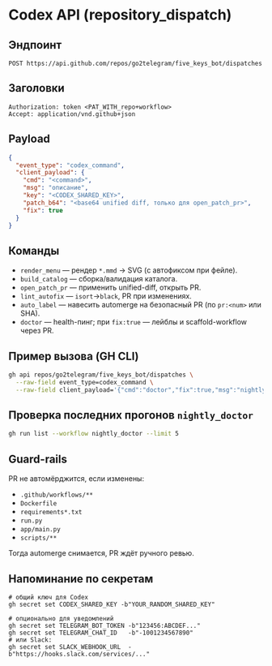 # Codex API (repository_dispatch)

## Эндпоинт

```
POST https://api.github.com/repos/go2telegram/five_keys_bot/dispatches
```

## Заголовки

```
Authorization: token <PAT_WITH_repo+workflow>
Accept: application/vnd.github+json
```

## Payload

```json
{
  "event_type": "codex_command",
  "client_payload": {
    "cmd": "<command>",
    "msg": "описание",
    "key": "<CODEX_SHARED_KEY>",
    "patch_b64": "<base64 unified diff, только для open_patch_pr>",
    "fix": true
  }
}
```

## Команды

- `render_menu` — рендер `*.mmd` → SVG (с автофиксом при фейле).
- `build_catalog` — сборка/валидация каталога.
- `open_patch_pr` — применить unified-diff, открыть PR.
- `lint_autofix` — `isort`→`black`, PR при изменениях.
- `auto_label` — навесить automerge на безопасный PR (по `pr:<num>` или SHA).
- `doctor` — health-пинг; при `fix:true` — лейблы и scaffold-workflow через PR.

## Пример вызова (GH CLI)

```bash
gh api repos/go2telegram/five_keys_bot/dispatches \
  --raw-field event_type=codex_command \
  --raw-field client_payload='{"cmd":"doctor","fix":true,"msg":"nightly doctor --fix","key":"<SHARED_KEY>"}'
```

## Проверка последних прогонов `nightly_doctor`

```bash
gh run list --workflow nightly_doctor --limit 5
```

## Guard-rails

PR не автомёрджится, если изменены:

- `.github/workflows/**`
- `Dockerfile`
- `requirements*.txt`
- `run.py`
- `app/main.py`
- `scripts/**`

Тогда automerge снимается, PR ждёт ручного ревью.

## Напоминание по секретам

```
# общий ключ для Codex
gh secret set CODEX_SHARED_KEY -b"YOUR_RANDOM_SHARED_KEY"

# опционально для уведомлений
gh secret set TELEGRAM_BOT_TOKEN -b"123456:ABCDEF..."
gh secret set TELEGRAM_CHAT_ID   -b"-1001234567890"
# или Slack:
gh secret set SLACK_WEBHOOK_URL  -b"https://hooks.slack.com/services/..."
```
